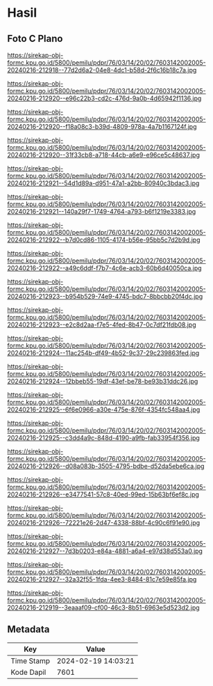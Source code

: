 # Hasil

## Foto C Plano

https://sirekap-obj-formc.kpu.go.id/5800/pemilu/pdpr/76/03/14/20/02/7603142002005-20240216-212918--77d2d6a2-04e8-4dc1-b58d-2f6c16b18c7a.jpg

https://sirekap-obj-formc.kpu.go.id/5800/pemilu/pdpr/76/03/14/20/02/7603142002005-20240216-212920--e96c22b3-cd2c-476d-9a0b-4d65942f1136.jpg

https://sirekap-obj-formc.kpu.go.id/5800/pemilu/pdpr/76/03/14/20/02/7603142002005-20240216-212920--f18a08c3-b39d-4809-978a-4a7b1167124f.jpg

https://sirekap-obj-formc.kpu.go.id/5800/pemilu/pdpr/76/03/14/20/02/7603142002005-20240216-212920--31f33cb8-a718-44cb-a6e9-e96ce5c48637.jpg

https://sirekap-obj-formc.kpu.go.id/5800/pemilu/pdpr/76/03/14/20/02/7603142002005-20240216-212921--54d1d89a-d951-47a1-a2bb-80940c3bdac3.jpg

https://sirekap-obj-formc.kpu.go.id/5800/pemilu/pdpr/76/03/14/20/02/7603142002005-20240216-212921--140a29f7-1749-4764-a793-b6f1219e3383.jpg

https://sirekap-obj-formc.kpu.go.id/5800/pemilu/pdpr/76/03/14/20/02/7603142002005-20240216-212922--b7d0cd86-1105-4174-b56e-95bb5c7d2b9d.jpg

https://sirekap-obj-formc.kpu.go.id/5800/pemilu/pdpr/76/03/14/20/02/7603142002005-20240216-212922--a49c6ddf-f7b7-4c6e-acb3-60b6d40050ca.jpg

https://sirekap-obj-formc.kpu.go.id/5800/pemilu/pdpr/76/03/14/20/02/7603142002005-20240216-212923--b954b529-74e9-4745-bdc7-8bbcbb20f4dc.jpg

https://sirekap-obj-formc.kpu.go.id/5800/pemilu/pdpr/76/03/14/20/02/7603142002005-20240216-212923--e2c8d2aa-f7e5-4fed-8b47-0c7df21fdb08.jpg

https://sirekap-obj-formc.kpu.go.id/5800/pemilu/pdpr/76/03/14/20/02/7603142002005-20240216-212924--11ac254b-df49-4b52-9c37-29c239863fed.jpg

https://sirekap-obj-formc.kpu.go.id/5800/pemilu/pdpr/76/03/14/20/02/7603142002005-20240216-212924--12bbeb55-19df-43ef-be78-be93b31ddc26.jpg

https://sirekap-obj-formc.kpu.go.id/5800/pemilu/pdpr/76/03/14/20/02/7603142002005-20240216-212925--6f6e0966-a30e-475e-876f-4354fc548aa4.jpg

https://sirekap-obj-formc.kpu.go.id/5800/pemilu/pdpr/76/03/14/20/02/7603142002005-20240216-212925--c3dd4a9c-848d-4190-a9fb-fab33954f356.jpg

https://sirekap-obj-formc.kpu.go.id/5800/pemilu/pdpr/76/03/14/20/02/7603142002005-20240216-212926--d08a083b-3505-4795-bdbe-d52da5ebe6ca.jpg

https://sirekap-obj-formc.kpu.go.id/5800/pemilu/pdpr/76/03/14/20/02/7603142002005-20240216-212926--e3477541-57c8-40ed-99ed-15b63bf6ef8c.jpg

https://sirekap-obj-formc.kpu.go.id/5800/pemilu/pdpr/76/03/14/20/02/7603142002005-20240216-212926--72221e26-2d47-4338-88bf-4c90c6f91e90.jpg

https://sirekap-obj-formc.kpu.go.id/5800/pemilu/pdpr/76/03/14/20/02/7603142002005-20240216-212927--7d3b0203-e84a-4881-a6a4-e97d38d553a0.jpg

https://sirekap-obj-formc.kpu.go.id/5800/pemilu/pdpr/76/03/14/20/02/7603142002005-20240216-212927--32a32f55-1fda-4ee3-8484-81c7e59e85fa.jpg

https://sirekap-obj-formc.kpu.go.id/5800/pemilu/pdpr/76/03/14/20/02/7603142002005-20240216-212919--3eaaaf09-cf00-46c3-8b51-6963e5d523d2.jpg


## Metadata

| Key        | Value               |
| ---------- | ------------------- |
| Time Stamp | 2024-02-19 14:03:21 |
| Kode Dapil | 7601                |



